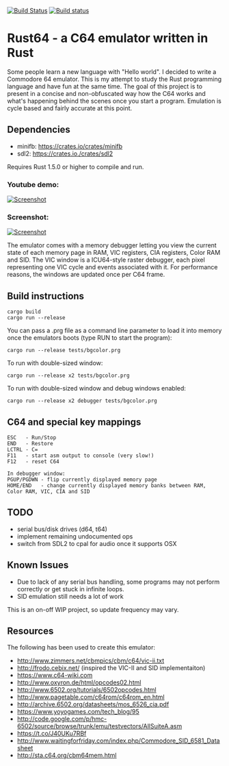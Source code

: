 [![Build Status](https://travis-ci.org/kondrak/rust64.svg)](https://travis-ci.org/kondrak/rust64)
[![Build status](https://ci.appveyor.com/api/projects/status/77otp2475g7v95mb?svg=true)](https://ci.appveyor.com/project/kondrak/rust64)

# Rust64 - a C64 emulator written in Rust
Some people learn a new language with "Hello world". I decided to write a Commodore 64 emulator. This is my attempt to study the Rust programming language and have fun at the same time. The goal of this project is to present in a concise and non-obfuscated way how the C64 works and what's happening behind the scenes once you start a program. Emulation is cycle based and fairly accurate at this point.

Dependencies
------------------
- minifb: https://crates.io/crates/minifb
- sdl2: https://crates.io./crates/sdl2

Requires Rust 1.5.0 or higher to compile and run.

### Youtube demo:
[![Screenshot](http://kondrak.info/images/rust64_youtube.png?raw=true)](https://www.youtube.com/watch?v=b6OSsTPwLaE)

### Screenshot:
[![Screenshot](http://kondrak.info/images/rust64_github_prev.png?raw=true)](http://kondrak.info/images/rust64_github.png?raw=true)

The emulator comes with a memory debugger letting you view the current state of each memory page in RAM, VIC registers, CIA registers, Color RAM and SID. The VIC window is a ICU64-style raster debugger, each pixel representing one VIC cycle and events associated with it. For performance reasons, the windows are updated once per C64 frame.

Build instructions
------------------
```
cargo build
cargo run --release
```

You can pass a .prg file as a command line parameter to load it into memory once the emulators boots (type RUN to start the program):
```
cargo run --release tests/bgcolor.prg
```
To run with double-sized window:
```
cargo run --release x2 tests/bgcolor.prg
```
To run with double-sized window and debug windows enabled:
```
cargo run --release x2 debugger tests/bgcolor.prg
```

C64 and special key mappings
-------------------
```
ESC   - Run/Stop
END   - Restore
LCTRL - C=
F11   - start asm output to console (very slow!)
F12   - reset C64

In debugger window:
PGUP/PGDWN - flip currently displayed memory page
HOME/END   - change currently displayed memory banks between RAM, Color RAM, VIC, CIA and SID
```

TODO
------------------
- serial bus/disk drives (d64, t64)
- implement remaining undocumented ops
- switch from SDL2 to cpal for audio once it supports OSX

Known Issues
------------------
- Due to lack of any serial bus handling, some programs may not perform correctly or get stuck in infinite loops.
- SID emulation still needs a lot of work

This is an on-off WIP project, so update frequency may vary.

Resources
------------------
The following has been used to create this emulator:

- http://www.zimmers.net/cbmpics/cbm/c64/vic-ii.txt
- http://frodo.cebix.net/ (inspired the VIC-II and SID implementaiton)
- https://www.c64-wiki.com
- http://www.oxyron.de/html/opcodes02.html
- http://www.6502.org/tutorials/6502opcodes.html
- http://www.pagetable.com/c64rom/c64rom_en.html
- http://archive.6502.org/datasheets/mos_6526_cia.pdf
- https://www.yoyogames.com/tech_blog/95
- http://code.google.com/p/hmc-6502/source/browse/trunk/emu/testvectors/AllSuiteA.asm
- https://t.co/J40UKu7RBf
- http://www.waitingforfriday.com/index.php/Commodore_SID_6581_Datasheet
- http://sta.c64.org/cbm64mem.html
